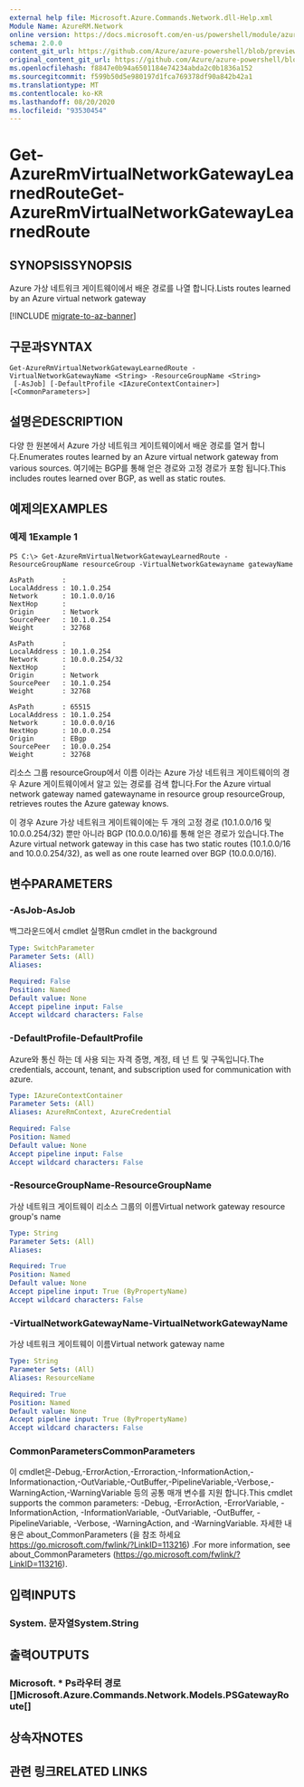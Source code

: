 ```yaml
---
external help file: Microsoft.Azure.Commands.Network.dll-Help.xml
Module Name: AzureRM.Network
online version: https://docs.microsoft.com/en-us/powershell/module/azurerm.network/get-azurermvirtualnetworkgatewaylearnedroute
schema: 2.0.0
content_git_url: https://github.com/Azure/azure-powershell/blob/preview/src/ResourceManager/Network/Commands.Network/help/Get-AzureRmVirtualNetworkGatewayLearnedRoute.md
original_content_git_url: https://github.com/Azure/azure-powershell/blob/preview/src/ResourceManager/Network/Commands.Network/help/Get-AzureRmVirtualNetworkGatewayLearnedRoute.md
ms.openlocfilehash: f8847e0b94a6501184e74234abda2c0b1836a152
ms.sourcegitcommit: f599b50d5e980197d1fca769378df90a842b42a1
ms.translationtype: MT
ms.contentlocale: ko-KR
ms.lasthandoff: 08/20/2020
ms.locfileid: "93530454"
---
```

# <span data-ttu-id="4f127-101">Get-AzureRmVirtualNetworkGatewayLearnedRoute</span><span class="sxs-lookup"><span data-stu-id="4f127-101">Get-AzureRmVirtualNetworkGatewayLearnedRoute</span></span>

## <span data-ttu-id="4f127-102">SYNOPSIS</span><span class="sxs-lookup"><span data-stu-id="4f127-102">SYNOPSIS</span></span>
<span data-ttu-id="4f127-103">Azure 가상 네트워크 게이트웨이에서 배운 경로를 나열 합니다.</span><span class="sxs-lookup"><span data-stu-id="4f127-103">Lists routes learned by an Azure virtual network gateway</span></span>

[!INCLUDE [migrate-to-az-banner](../../includes/migrate-to-az-banner.md)]

## <span data-ttu-id="4f127-104">구문과</span><span class="sxs-lookup"><span data-stu-id="4f127-104">SYNTAX</span></span>

```
Get-AzureRmVirtualNetworkGatewayLearnedRoute -VirtualNetworkGatewayName <String> -ResourceGroupName <String>
 [-AsJob] [-DefaultProfile <IAzureContextContainer>] [<CommonParameters>]
```

## <span data-ttu-id="4f127-105">설명은</span><span class="sxs-lookup"><span data-stu-id="4f127-105">DESCRIPTION</span></span>
<span data-ttu-id="4f127-106">다양 한 원본에서 Azure 가상 네트워크 게이트웨이에서 배운 경로를 열거 합니다.</span><span class="sxs-lookup"><span data-stu-id="4f127-106">Enumerates routes learned by an Azure virtual network gateway from various sources.</span></span> <span data-ttu-id="4f127-107">여기에는 BGP를 통해 얻은 경로와 고정 경로가 포함 됩니다.</span><span class="sxs-lookup"><span data-stu-id="4f127-107">This includes routes learned over BGP, as well as static routes.</span></span> 

## <span data-ttu-id="4f127-108">예제의</span><span class="sxs-lookup"><span data-stu-id="4f127-108">EXAMPLES</span></span>

### <span data-ttu-id="4f127-109">예제 1</span><span class="sxs-lookup"><span data-stu-id="4f127-109">Example 1</span></span>
```
PS C:\> Get-AzureRmVirtualNetworkGatewayLearnedRoute -ResourceGroupName resourceGroup -VirtualNetworkGatewayname gatewayName

AsPath       :
LocalAddress : 10.1.0.254
Network      : 10.1.0.0/16
NextHop      :
Origin       : Network
SourcePeer   : 10.1.0.254
Weight       : 32768

AsPath       :
LocalAddress : 10.1.0.254
Network      : 10.0.0.254/32
NextHop      :
Origin       : Network
SourcePeer   : 10.1.0.254
Weight       : 32768

AsPath       : 65515
LocalAddress : 10.1.0.254
Network      : 10.0.0.0/16
NextHop      : 10.0.0.254
Origin       : EBgp
SourcePeer   : 10.0.0.254
Weight       : 32768
```

<span data-ttu-id="4f127-110">리소스 그룹 resourceGroup에서 이름 이라는 Azure 가상 네트워크 게이트웨이의 경우 Azure 게이트웨이에서 알고 있는 경로를 검색 합니다.</span><span class="sxs-lookup"><span data-stu-id="4f127-110">For the Azure virtual network gateway named gatewayname in resource group resourceGroup, retrieves routes the Azure gateway knows.</span></span> 

<span data-ttu-id="4f127-111">이 경우 Azure 가상 네트워크 게이트웨이에는 두 개의 고정 경로 (10.1.0.0/16 및 10.0.0.254/32) 뿐만 아니라 BGP (10.0.0.0/16)를 통해 얻은 경로가 있습니다.</span><span class="sxs-lookup"><span data-stu-id="4f127-111">The Azure virtual network gateway in this case has two static routes (10.1.0.0/16 and 10.0.0.254/32), as well as one route learned over BGP (10.0.0.0/16).</span></span>

## <span data-ttu-id="4f127-112">변수</span><span class="sxs-lookup"><span data-stu-id="4f127-112">PARAMETERS</span></span>

### <span data-ttu-id="4f127-113">-AsJob</span><span class="sxs-lookup"><span data-stu-id="4f127-113">-AsJob</span></span>
<span data-ttu-id="4f127-114">백그라운드에서 cmdlet 실행</span><span class="sxs-lookup"><span data-stu-id="4f127-114">Run cmdlet in the background</span></span>

```yaml
Type: SwitchParameter
Parameter Sets: (All)
Aliases: 

Required: False
Position: Named
Default value: None
Accept pipeline input: False
Accept wildcard characters: False
```

### <span data-ttu-id="4f127-115">-DefaultProfile</span><span class="sxs-lookup"><span data-stu-id="4f127-115">-DefaultProfile</span></span>
<span data-ttu-id="4f127-116">Azure와 통신 하는 데 사용 되는 자격 증명, 계정, 테 넌 트 및 구독입니다.</span><span class="sxs-lookup"><span data-stu-id="4f127-116">The credentials, account, tenant, and subscription used for communication with azure.</span></span>

```yaml
Type: IAzureContextContainer
Parameter Sets: (All)
Aliases: AzureRmContext, AzureCredential

Required: False
Position: Named
Default value: None
Accept pipeline input: False
Accept wildcard characters: False
```

### <span data-ttu-id="4f127-117">-ResourceGroupName</span><span class="sxs-lookup"><span data-stu-id="4f127-117">-ResourceGroupName</span></span>
<span data-ttu-id="4f127-118">가상 네트워크 게이트웨이 리소스 그룹의 이름</span><span class="sxs-lookup"><span data-stu-id="4f127-118">Virtual network gateway resource group's name</span></span>

```yaml
Type: String
Parameter Sets: (All)
Aliases: 

Required: True
Position: Named
Default value: None
Accept pipeline input: True (ByPropertyName)
Accept wildcard characters: False
```

### <span data-ttu-id="4f127-119">-VirtualNetworkGatewayName</span><span class="sxs-lookup"><span data-stu-id="4f127-119">-VirtualNetworkGatewayName</span></span>
<span data-ttu-id="4f127-120">가상 네트워크 게이트웨이 이름</span><span class="sxs-lookup"><span data-stu-id="4f127-120">Virtual network gateway name</span></span>

```yaml
Type: String
Parameter Sets: (All)
Aliases: ResourceName

Required: True
Position: Named
Default value: None
Accept pipeline input: True (ByPropertyName)
Accept wildcard characters: False
```

### <span data-ttu-id="4f127-121">CommonParameters</span><span class="sxs-lookup"><span data-stu-id="4f127-121">CommonParameters</span></span>
<span data-ttu-id="4f127-122">이 cmdlet은-Debug,-ErrorAction,-Erroraction,-InformationAction,-Informationaction,-OutVariable,-OutBuffer,-PipelineVariable,-Verbose,-WarningAction,-WarningVariable 등의 공통 매개 변수를 지원 합니다.</span><span class="sxs-lookup"><span data-stu-id="4f127-122">This cmdlet supports the common parameters: -Debug, -ErrorAction, -ErrorVariable, -InformationAction, -InformationVariable, -OutVariable, -OutBuffer, -PipelineVariable, -Verbose, -WarningAction, and -WarningVariable.</span></span> <span data-ttu-id="4f127-123">자세한 내용은 about_CommonParameters (을 참조 하세요 https://go.microsoft.com/fwlink/?LinkID=113216) .</span><span class="sxs-lookup"><span data-stu-id="4f127-123">For more information, see about_CommonParameters (https://go.microsoft.com/fwlink/?LinkID=113216).</span></span>

## <span data-ttu-id="4f127-124">입력</span><span class="sxs-lookup"><span data-stu-id="4f127-124">INPUTS</span></span>

### <span data-ttu-id="4f127-125">System. 문자열</span><span class="sxs-lookup"><span data-stu-id="4f127-125">System.String</span></span>

## <span data-ttu-id="4f127-126">출력</span><span class="sxs-lookup"><span data-stu-id="4f127-126">OUTPUTS</span></span>

### <span data-ttu-id="4f127-127">Microsoft. \* Ps라우터 경로 []</span><span class="sxs-lookup"><span data-stu-id="4f127-127">Microsoft.Azure.Commands.Network.Models.PSGatewayRoute[]</span></span>

## <span data-ttu-id="4f127-128">상속자</span><span class="sxs-lookup"><span data-stu-id="4f127-128">NOTES</span></span>

## <span data-ttu-id="4f127-129">관련 링크</span><span class="sxs-lookup"><span data-stu-id="4f127-129">RELATED LINKS</span></span>

